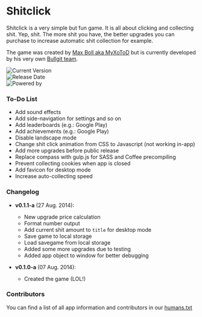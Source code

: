 # Shitclick

Shitclick is a very simple but fun game. It is all about clicking and collecting shit. Yep, shit. The more shit you have, the better upgrades you can purchase to increase automatic shit collection for example.

The game was created by [Max Boll aka MyXoToD](http://myxotod.com) but is currently developed by his very own [Bullgit team](http://bullg.it).

![Current Version](http://img.shields.io/badge/Version-v0.1.1--a-orange.svg)<br />
![Release Date](http://img.shields.io/badge/Release%20Date-TBA-orange.svg)<br />
![Powered by](http://img.shields.io/badge/Powered%20by-Bullg.it-blue.svg)


### To-Do List

- Add sound effects
- Add side-navigation for settings and so on
- Add leaderboards (e.g.: Google Play)
- Add achievements (e.g.: Google Play)
- Disable landscape mode
- Change shit click animation from CSS to Javascript (not working in-app)
- Add more upgrades before public release
- Replace compass with gulp.js for SASS and Coffee precompiling
- Prevent collecting cookies when app is closed
- Add favicon for desktop mode
- Increase auto-collecting speed

### Changelog

- **v0.1.1-a** (27 Aug. 2014):
  - New upgrade price calculation
  - Format number output
  - Add current shit amount to `title` for desktop mode
  - Save game to local storage
  - Load savegame from local storage
  - Added some more upgrades due to testing
  - Added app object to window for better debugging

- **v0.1.0-a** (07 Aug. 2014):
  - Created the game (LOL!)

### Contributors

You can find a list of all app information and contributors in our [humans.txt](humans.txt)
